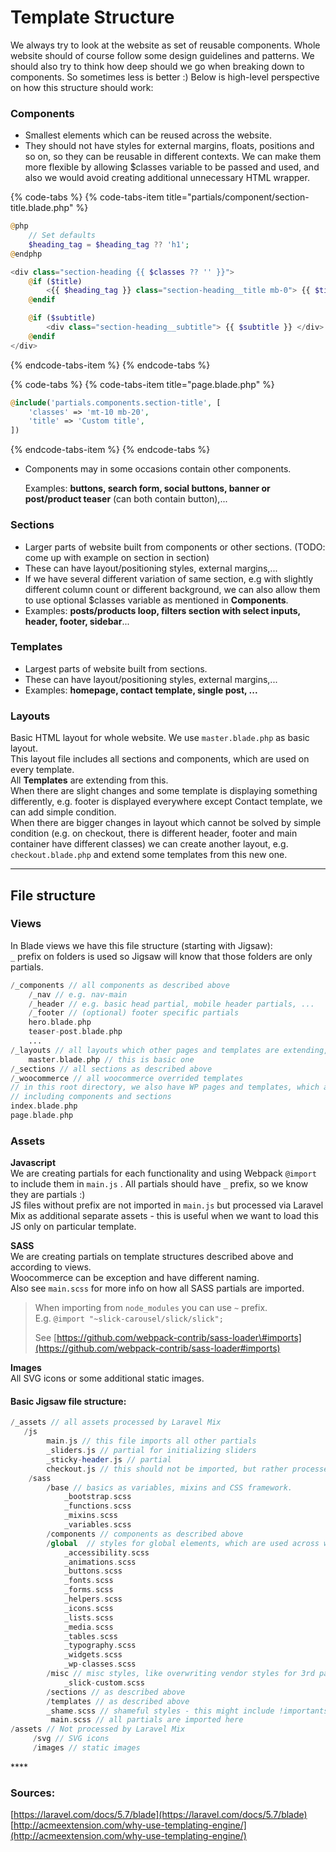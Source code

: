 # Template Structure

We always try to look at the website as set of reusable components. Whole website should of course follow some design guidelines and patterns. We should also try to think how deep should we go when breaking down to components. So sometimes less is better :\) Below is high-level perspective on how this structure should work:

### Components

* Smallest elements which can be reused across the website.
* They should not have styles for external margins, floats, positions and so on, so they can be reusable in different contexts. We can make them more flexible by allowing $classes variable to be passed and used, and also we would avoid creating additional unnecessary HTML wrapper. 

{% code-tabs %}
{% code-tabs-item title="partials/component/section-title.blade.php" %}
```php
@php
    // Set defaults
    $heading_tag = $heading_tag ?? 'h1';
@endphp

<div class="section-heading {{ $classes ?? '' }}">
    @if ($title)
        <{{ $heading_tag }} class="section-heading__title mb-0"> {{ $title }} </{{ $heading_tag }}>
    @endif

    @if ($subtitle)
        <div class="section-heading__subtitle"> {{ $subtitle }} </div>
    @endif
</div>
```
{% endcode-tabs-item %}
{% endcode-tabs %}

{% code-tabs %}
{% code-tabs-item title="page.blade.php" %}
```php
@include('partials.components.section-title', [
    'classes' => 'mt-10 mb-20',
    'title' => 'Custom title',
])
```
{% endcode-tabs-item %}
{% endcode-tabs %}

* Components may in some occasions contain other components.

  Examples: **buttons, search form, social buttons, banner or post/product teaser** \(can both contain button\),...

#### 

### Sections

* Larger parts of website built from components or other sections. \(TODO: come up with example on section in section\)
* These can have layout/positioning styles, external margins,...
* If we have several different variation of same section, e.g with slightly different column count or different background, we can also allow them to use optional $classes variable as mentioned in **Components**.
* Examples: **posts/products loop, filters section with select inputs, header, footer, sidebar**...

### Templates

* Largest parts of website built from sections.
* These can have layout/positioning styles, external margins,...
* Examples: **homepage, contact template, single post, ...**

### **Layouts**

Basic HTML layout for whole website. We use `master.blade.php` as basic layout.  
This layout file includes all sections and components, which are used on every template.  
All **Templates** are extending from this.  
When there are slight changes and some template is displaying something differently, e.g. footer is displayed everywhere except Contact template, we can add simple condition.  
When there are bigger changes in layout which cannot be solved by simple condition \(e.g. on checkout, there is different header, footer and main container have different classes\) we can create another layout, e.g. `checkout.blade.php` and extend some templates from this new one.  
****

## File structure

### Views

In Blade views we have this file structure \(starting with Jigsaw\):  
`_` prefix on folders is used so Jigsaw will know that those folders are only partials. 

```php
/_components // all components as described above
    /_nav // e.g. nav-main
    /_header // e.g. basic head partial, mobile header partials, ...
    /_footer // (optional) footer specific partials 
    hero.blade.php
    teaser-post.blade.php
    ...
/_layouts // all layouts which other pages and templates are extending, 
    master.blade.php // this is basic one
/_sections // all sections as described above
/_woocommerce // all woocommerce overrided templates
// in this root directory, we also have WP pages and templates, which are
// including components and sections
index.blade.php
page.blade.php
```

### Assets

**Javascript**   
We are creating partials for each functionality and using Webpack `@import` to include them in `main.js` .  All partials should have `_` prefix, so we know they are partials :\)  
JS files without prefix are not imported in `main.js` but processed via Laravel Mix as additional separate assets - this is useful when we want to load this JS only on particular template.

**SASS**  
We are creating partials on template structures described above and according to views.  
Woocommerce can be exception and have different naming.  
Also see `main.scss` for more info on how all SASS partials are imported.

> When importing from `node_modules` you can use `~` prefix.  
> E.g. `@import "~slick-carousel/slick/slick";`
>
> See [https://github.com/webpack-contrib/sass-loader\#imports](https://github.com/webpack-contrib/sass-loader#imports)

**Images**  
All SVG icons or some additional static images.



#### Basic Jigsaw file structure:

```php
/_assets // all assets processed by Laravel Mix
   /js
        main.js // this file imports all other partials
        _sliders.js // partial for initializing sliders
        _sticky-header.js // partial
        checkout.js // this should not be imported, but rather processed by Laravel Mix
    /sass
        /base // basics as variables, mixins and CSS framework.
            _bootstrap.scss
            _functions.scss
            _mixins.scss
            _variables.scss
        /components // components as described above
        /global  // styles for global elements, which are used across website
            _accessibility.scss
            _animations.scss
            _buttons.scss
            _fonts.scss
            _forms.scss
            _helpers.scss
            _icons.scss
            _lists.scss
            _media.scss
            _tables.scss
            _typography.scss
            _widgets.scss
            _wp-classes.scss
        /misc // misc styles, like overwriting vendor styles for 3rd party libraries (Slick), etc.
            _slick-custom.scss
        /sections // as described above
        /templates // as described above
        _shame.scss // shameful styles - this might include !importants, hacky overrides, or verbose styles you know can be done differently 
         main.scss // all partials are imported here
/assets // Not processed by Laravel Mix
     /svg // SVG icons
     /images // static images       
```

>

\*\*\*\*

### Sources:

[https://laravel.com/docs/5.7/blade](https://laravel.com/docs/5.7/blade)   
[http://acmeextension.com/why-use-templating-engine/](http://acmeextension.com/why-use-templating-engine/)

